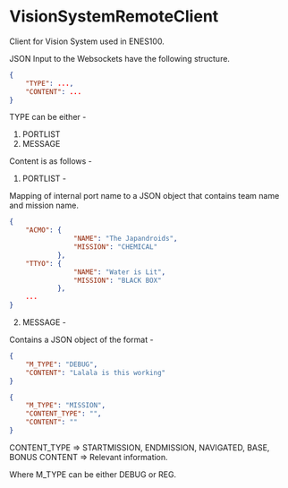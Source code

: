# VisionSystemRemoteClient
Client for Vision System used in ENES100.

JSON Input to the Websockets have the following structure.
```json
{
    "TYPE": ...,
    "CONTENT": ...
}
```
TYPE can be either -

1. PORTLIST
2. MESSAGE

Content is as follows -

1. PORTLIST -

Mapping of internal port name to a JSON object that contains team name and mission name.
```json
{
    "ACMO": {
                "NAME": "The Japandroids",
                "MISSION": "CHEMICAL"
            },
    "TTYO": {
                "NAME": "Water is Lit",
                "MISSION": "BLACK BOX"
            },
    ...
}
```

2. MESSAGE -

Contains a JSON object of the format -

```json
{
    "M_TYPE": "DEBUG",
    "CONTENT": "Lalala is this working"
}
```
```json
{
    "M_TYPE": "MISSION",
    "CONTENT_TYPE": "",
    "CONTENT": ""
}
```
CONTENT_TYPE => STARTMISSION, ENDMISSION, NAVIGATED, BASE, BONUS
CONTENT => Relevant information.

Where M_TYPE can be either DEBUG or REG.